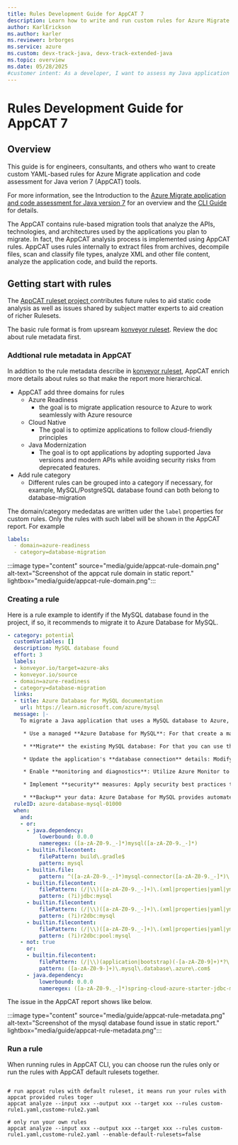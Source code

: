 ```yaml
---
title: Rules Development Guide for AppCAT 7
description: Learn how to write and run custom rules for Azure Migrate application and code assessment tool.
author: KarlErickson
ms.author: karler
ms.reviewer: brborges
ms.service: azure
ms.custom: devx-track-java, devx-track-extended-java
ms.topic: overview
ms.date: 05/28/2025
#customer intent: As a developer, I want to assess my Java application so that I can understand its readiness for migration to Azure.
---
```


# Rules Development Guide for AppCAT 7
## Overview

This guide is for engineers, consultants, and others who want to create custom YAML-based rules for Azure Migrate application and code assessment for Java verion 7 (AppCAT) tools.

For more information, see the Introduction to the [Azure Migrate application and code assessment for Java version 7](./java.md) for an overview and the [CLI Guide](./appcat7-cli-guide.md) for details.

The AppCAT contains rule-based migration tools that analyze the APIs, technologies, and architectures used by the applications you plan to migrate. In fact, the AppCAT analysis process is implemented using AppCAT rules. AppCAT uses rules internally to extract files from archives, decompile files, scan and classify file types, analyze XML and other file content, analyze the application code, and build the reports.

## Getting start with rules
The [AppCAT ruleset project ](https://github.com/Azure/appcat-konveyor-rulesets) contributes future rules to aid static code analysis as well as issues shared by subject matter experts to aid creation of richer Rulesets.

The basic rule format is from upsream [konveyor ruleset](https://github.com/konveyor/analyzer-lsp/blob/main/docs/rules.md). Review the doc about rule metadata first.

### Addtional rule metadata in AppCAT
In addtion to the rule metadata describe in [konveyor ruleset](https://github.com/konveyor/analyzer-lsp/blob/main/docs/rules.md), AppCAT enrich more details about rules so that make the report more hierarchical.

- AppCAT add three domains for rules
    - Azure Readiness
        - the goal is to migrate application resource to Azure to work seamlessly with Azure resource
    - Cloud Native
        - The goal is to optimize applications to follow cloud-friendly principles
    - Java Modernization
        - The goal is to opt applications by adopting supported Java versions and modern APIs while avoiding security risks from deprecated features.
- Add rule category
  - Different rules can be grouped into a category if necessary, for example, MySQL/PostgreSQL database found can both belong to database-migration

The domain/category mededatas are written uder the `label` properties for custom rules. Only the rules with such label will be shown in the AppCAT report. For example

```yaml
labels:
  - domain=azure-readiness
  - category=database-migration
```
:::image type="content" source="media/guide/appcat-rule-domain.png" alt-text="Screenshot of the appcat rule domain in static report." lightbox="media/guide/appcat-rule-domain.png":::


### Creating a rule
Here is a rule example to identify if the MySQL database found in the project, if so, it recommends to migrate it to Azure Database for MySQL.
```yaml
- category: potential
  customVariables: []
  description: MySQL database found
  effort: 3
  labels:
  - konveyor.io/target=azure-aks
  - konveyor.io/source
  - domain=azure-readiness
  - category=database-migration
  links:
  - title: Azure Database for MySQL documentation
    url: https://learn.microsoft.com/azure/mysql
  message: |-
    To migrate a Java application that uses a MySQL database to Azure, you can follow these recommendations:

     * Use a managed **Azure Database for MySQL**: For that create a managed MySQL database in Azure and choose the appropriate pricing tier based on your application's requirements for performance, storage, and availability.

     * **Migrate** the existing MySQL database: For that you can use the Azure Database Migration Service (DMS) to perform an online migration with minimal downtime.

     * Update the application's **database connection** details: Modify the Java application's configuration to point to the newly provisioned Azure Database for MySQL. Update the connection string, hostname, port, username, and password information accordingly.

     * Enable **monitoring and diagnostics**: Utilize Azure Monitor to gain insights into the performance and health of your Java application and the underlying MySQL database. Set up metrics, alerts, and log analytics to proactively identify and resolve issues.

     * Implement **security** measures: Apply security best practices to protect your Java application and the MySQL database. This includes implementing authentication and authorization mechanisms with passwordless connections and leveraging Microsoft Defender for Cloud for threat detection and vulnerability assessments.

     * **Backup** your data: Azure Database for MySQL provides automated backups by default. You can configure the retention period for backups based on your requirements. You can also enable geo-redundant backups, if needed, to enhance data durability and availability.
  ruleID: azure-database-mysql-01000
  when:
    and:
    - or:
      - java.dependency:
          lowerbound: 0.0.0
          nameregex: ([a-zA-Z0-9._-]*)mysql([a-zA-Z0-9._-]*)
      - builtin.filecontent:
          filePattern: build\.gradle$
          pattern: mysql
      - builtin.file:
          pattern: ^([a-zA-Z0-9._-]*)mysql-connector([a-zA-Z0-9._-]*)\.jar$
      - builtin.filecontent:
          filePattern: (/|\\)([a-zA-Z0-9._-]+)\.(xml|properties|yaml|yml)$
          pattern: (?i)jdbc:mysql
      - builtin.filecontent:
          filePattern: (/|\\)([a-zA-Z0-9._-]+)\.(xml|properties|yaml|yml)$
          pattern: (?i)r2dbc:mysql
      - builtin.filecontent:
          filePattern: (/|\\)([a-zA-Z0-9._-]+)\.(xml|properties|yaml|yml)$
          pattern: (?i)r2dbc:pool:mysql
    - not: true
      or:
      - builtin.filecontent:
          filePattern: (/|\\)(application|bootstrap)(-[a-zA-Z0-9]+)*?\.(properties|yaml|yml)$
          pattern: ([a-zA-Z0-9-]+)\.mysql\.database\.azure\.com$
      - java.dependency:
          lowerbound: 0.0.0
          nameregex: ([a-zA-Z0-9._-]*)spring-cloud-azure-starter-jdbc-mysql([a-zA-Z0-9._-]*)
```

The issue in the AppCAT report shows like below.

:::image type="content" source="media/guide/appcat-rule-metadata.png" alt-text="Screenshot of the mysql database found issue in static report." lightbox="media/guide/appcat-rule-metadata.png":::

### Run a rule
When running rules in AppCAT CLI, you can choose run the rules only or run the rules with AppCAT default rulesets together.
```shell

# run appcat rules with default ruleset, it means run your rules with appcat provided rules toger
appcat analyze --input xxx --output xxx --target xxx --rules custom-rule1.yaml,custome-rule2.yaml

# only run your own rules
appcat analyze --input xxx --output xxx --target xxx --rules custom-rule1.yaml,custome-rule2.yaml --enable-default-rulesets=false 

```
